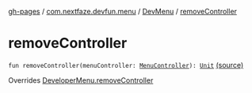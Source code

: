 [gh-pages](../../index.md) / [com.nextfaze.devfun.menu](../index.md) / [DevMenu](index.md) / [removeController](.)

# removeController

`fun removeController(menuController: `[`MenuController`](../-menu-controller/index.md)`): `[`Unit`](https://kotlinlang.org/api/latest/jvm/stdlib/kotlin/-unit/index.html) [(source)](https://github.com/NextFaze/dev-fun/tree/master/devfun-menu/src/main/java/com/nextfaze/devfun/menu/DeveloperMenu.kt#L126)

Overrides [DeveloperMenu.removeController](../-developer-menu/remove-controller.md)

